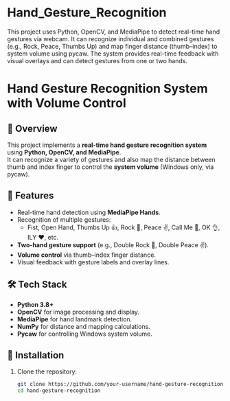 # Hand_Gesture_Recognition
This project uses Python, OpenCV, and MediaPipe to detect real-time hand gestures via webcam. It can recognize individual and combined gestures (e.g., Rock, Peace, Thumbs Up) and map finger distance (thumb–index) to system volume using pycaw. The system provides real-time feedback with visual overlays and can detect gestures from one or two hands.

# Hand Gesture Recognition System with Volume Control

## 📌 Overview
This project implements a **real-time hand gesture recognition system** using **Python, OpenCV, and MediaPipe**.  
It can recognize a variety of gestures and also map the distance between thumb and index finger to control the **system volume** (Windows only, via pycaw).

## 🎯 Features
- Real-time hand detection using **MediaPipe Hands**.
- Recognition of multiple gestures:
  - Fist, Open Hand, Thumbs Up 👍, Rock 🤘, Peace ✌, Call Me 🤙, OK 👌, ILY ❤️, etc.
- **Two-hand gesture support** (e.g., Double Rock 🤘, Double Peace ✌).
- **Volume control** via thumb–index finger distance.
- Visual feedback with gesture labels and overlay lines.

## 🛠️ Tech Stack
- **Python 3.8+**
- **OpenCV** for image processing and display.
- **MediaPipe** for hand landmark detection.
- **NumPy** for distance and mapping calculations.
- **Pycaw** for controlling Windows system volume.

## 🚀 Installation

1. Clone the repository:
   ```bash
   git clone https://github.com/your-username/hand-gesture-recognition.git
   cd hand-gesture-recognition
